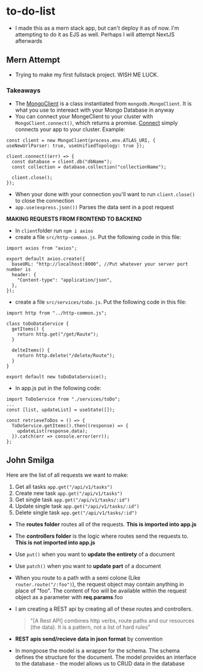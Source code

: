 # to-do-list

- I made this as a mern stack app, but can't deploy it as of now. I'm attempting to do it as EJS as well. Perhaps I will attempt NextJS afterwards

## Mern Attempt

- Trying to make my first fullstack project. WISH ME LUCK.

### Takeaways

- The [MongoClient](https://mongodb.github.io/node-mongodb-native/4.1/classes/MongoClient.html) is a class instantiated from `mongodb.MongoClient`. It is what you use to intereact with your Mongo Database in anyway
- You can connect your MongeClient to your cluster with `MongoClient.connect()`, which returns a promise. [Connect](https://mongodb.github.io/node-mongodb-native/4.1/classes/MongoClient.html#connect) simply connects your app to your cluster. Example:

```
const client = new MongoClient(process.env.ATLAS_URI, { useNewUrlParser: true, useUnifiedTopology: true });

client.connect((err) => {
  const database = client.db("dbName");
  const collection = database.collection("collectionName");

  client.close();
});
```

- When your done with your connection you'll want to run `client.close()` to close the connection
- `app.use(express.json())` Parses the data sent in a post request

**MAKING REQUESTS FROM FRONTEND TO BACKEND**

- In `client`folder run `npm i axios`
- create a file `src/http-common.js`. Put the following code in this file:

```
import axios from "axios";

export default axios.create({
  baseURL: "http://localhost:8000", //Put whatever your server port number is
  header: {
    "Content-type": "application/json",
  },
});
```

- create a file `src/services/toDo.js`. Put the following code in this file:

```
import http from "../http-common.js";

class toDoDataService {
  getItems() {
    return http.get("/get/Route");
  }

  delteItems() {
    return http.delete("/delete/Route");
  }
}

export default new toDoDataService();
```

- In app.js put in the following code:

```
import ToDoService from "./services/toDo";
...
const [list, updateList] = useState([]);

const retrieveToDos = () => {
  ToDoService.getItems().then((response) => {
    updateList(response.data);
  }).catch(err => console.error(err));
};
```

## John Smilga

Here are the list of all requests we want to make:

1.  Get all tasks `app.get("/api/v1/tasks")`
2.  Create new task `app.get("/api/v1/tasks")`
3.  Get single task `app.get("/api/v1/tasks/:id")`
4.  Update single task `app.get("/api/v1/tasks/:id")`
5.  Delete single task `app.get("/api/v1/tasks/:id")`

- The **routes folder** routes all of the requests. **This is imported into app.js**
- The **controllers folder** is the logic where routes send the requests to. **This is not imported into app.js**

- Use `put()` when you want to **update the entirety** of a document
- Use `patch()` when you want to **update part** of a document

- When you route to a path with a semi colone (Like `router.route("/:foo")`), the request object may contain anything in place of "foo". The content of foo will be available within the request object as a parameter with **req.params**.foo

- I am creating a REST api by creating all of these routes and controllers.
  > "[A Rest API] combines http verbs, route paths and our resources (the data). It is a pattern, not a list of hard rules"
- **REST apis send/recieve data in json format** by convention

- In mongoose the model is a wrapper for the schema. The schema defines the structure for the document. The model provides an interface to the database - the model allows us to CRUD data in the database
